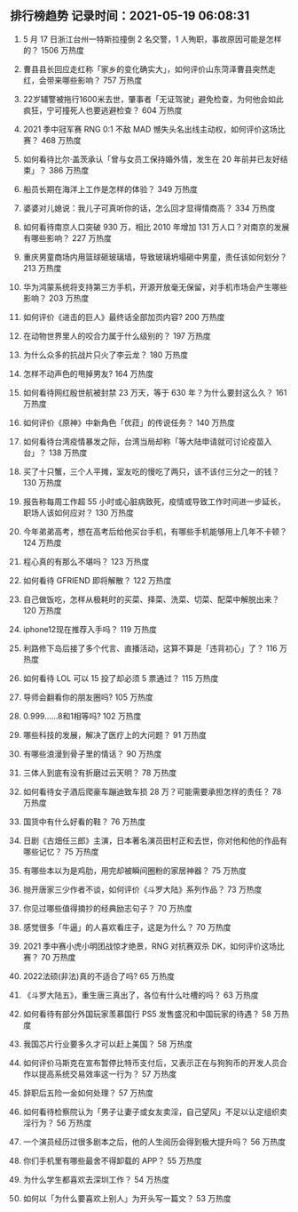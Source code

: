 
## 排行榜趋势 记录时间：2021-05-19 06:08:31
  
  1. 5 月 17 日浙江台州一特斯拉撞倒 2 名交警，1 人殉职，事故原因可能是怎样的？ 1506 万热度
    
  2. 曹县县长回应走红称「家乡的变化确实大」，如何评价山东菏泽曹县突然走红，会带来哪些影响？ 757 万热度
    
  3. 22岁辅警被拖行1600米去世，肇事者「无证驾驶」避免检查，为何他会如此疯狂，宁可撞死人也要逃避检查？ 604 万热度
    
  4. 2021 季中冠军赛 RNG 0:1 不敌 MAD 憾失头名出线主动权，如何评价这场比赛？ 468 万热度
    
  5. 如何看待比尔·盖茨承认「曾与女员工保持婚外情，发生在 20 年前并已友好结束」？ 386 万热度
    
  6. 船员长期在海洋上工作是怎样的体验？ 349 万热度
    
  7. 婆婆对儿媳说：我儿子可真听你的话，怎么回才显得情商高？ 334 万热度
    
  8. 如何看待南京人口突破 930 万，相比 2010 年增加 131 万人口？对南京的发展有哪些影响？ 227 万热度
    
  9. 重庆男童商场内用篮球砸玻璃墙，导致玻璃坍塌砸中男童，责任该如何划分？ 213 万热度
    
  10. 华为鸿蒙系统将支持第三方手机，开源开放毫无保留，对手机市场会产生哪些影响？ 203 万热度
    
  11. 如何评价《进击的巨人》最终话全部加页内容? 200 万热度
    
  12. 在动物世界里人的咬合力属于什么级别的？ 197 万热度
    
  13. 为什么众多的抗战片只火了李云龙？ 180 万热度
    
  14. 怎样不动声色的甩掉男友? 164 万热度
    
  15. 如何看待网红殷世航被封禁 23 万天，等于 630 年？为什么要封这么久？ 161 万热度
    
  16. 如何评价《原神》中新角色「优菈」的传说任务？ 140 万热度
    
  17. 如何看待台湾疫情暴发之际，台湾当局却称「等大陆申请就可讨论疫苗入台」？ 138 万热度
    
  18. 买了十只蟹，三个人平摊，室友吃的慢吃了两只，该不该付三分之一的钱？ 130 万热度
    
  19. 报告称每周工作超 55 小时或心脏病致死，疫情或导致工作时间进一步延长，职场人该如何应对？ 130 万热度
    
  20. 今年弟弟高考，想在高考后给他买台手机，有哪些手机能够用上几年不卡顿？ 124 万热度
    
  21. 程心真的有那么不堪吗？ 123 万热度
    
  22. 如何看待 GFRIEND 即将解散？ 122 万热度
    
  23. 自己做饭吃，怎样从极耗时的买菜、择菜、洗菜、切菜、配菜中解脱出来？ 120 万热度
    
  24. iphone12现在推荐入手吗？ 119 万热度
    
  25. 利路修下岛后接了多个代言、直播活动，这算不算是「违背初心」了？ 116 万热度
    
  26. 如何看待 LOL 可以 15 投了却必须 5 票通过？ 115 万热度
    
  27. 导师会翻看你的朋友圈吗? 105 万热度
    
  28. 0.999......8和1相等吗? 102 万热度
    
  29. 哪些科技的发展，解决了医疗上的大问题？ 91 万热度
    
  30. 有哪些浪漫到骨子里的情话？ 90 万热度
    
  31. 三体人到底有没有折磨过云天明？ 78 万热度
    
  32. 如何看待女子酒后爬豪车蹦迪致车损 28 万？可能需要承担怎样的责任？ 78 万热度
    
  33. 国货中有什么好看的鞋？ 76 万热度
    
  34. 日剧《古畑任三郎》主演，日本著名演员田村正和去世，你对他和他的作品有哪些记忆？ 75 万热度
    
  35. 有哪些本以为是鸡肋，用完却被瞬间圈粉的家居神器？ 75 万热度
    
  36. 抛开唐家三少作者不谈，如何评价《斗罗大陆》系列作品？ 73 万热度
    
  37. 你见过哪些值得摘抄的经典励志句子？ 70 万热度
    
  38. 感觉很多「牛逼」的人喜欢看庄子，这是为什么？ 70 万热度
    
  39. 2021 季中赛小虎小明团战惊才绝景，RNG 对抗赛双杀 DK，如何评价这场比赛？ 70 万热度
    
  40. 2022法硕(非法)真的不适合了吗? 65 万热度
    
  41. 《斗罗大陆五》，重生唐三真出了，各位有什么吐槽的吗？ 63 万热度
    
  42. 如何看待有部分外国玩家羡慕国行 PS5 发售盛况和中国玩家的待遇？ 58 万热度
    
  43. 我国芯片行业要多久才可以赶上美国？ 58 万热度
    
  44. 如何评价马斯克在宣布暂停比特币支付后，又表示正在与狗狗币的开发人员合作以提高系统交易效率这一行为？ 57 万热度
    
  45. 辞职后五险一金如何处理？ 57 万热度
    
  46. 如何看待检察院认为「男子让妻子或女友卖淫，自己望风」不足以认定组织卖淫行为？ 56 万热度
    
  47. 一个演员经历过很多剧本之后，他的人生阅历会得到极大提升吗？ 56 万热度
    
  48. 你们手机里有哪些最舍不得卸载的 APP？ 55 万热度
    
  49. 为什么学生都喜欢去深圳工作？ 54 万热度
    
  50. 如何以「为什么要喜欢上别人」为开头写一篇文？ 53 万热度
    